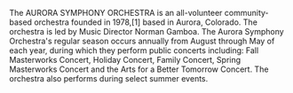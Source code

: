 The AURORA SYMPHONY ORCHESTRA is an all-volunteer community-based orchestra founded in 1978,[1] based in Aurora, Colorado. The orchestra is led by Music Director Norman Gamboa. The Aurora Symphony Orchestra's regular season occurs annually from August through May of each year, during which they perform public concerts including: Fall Masterworks Concert, Holiday Concert, Family Concert, Spring Masterworks Concert and the Arts for a Better Tomorrow Concert. The orchestra also performs during select summer events.
